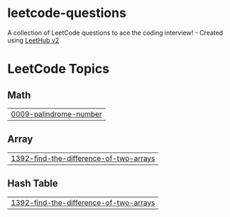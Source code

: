 # leetcode-questions
A collection of LeetCode questions to ace the coding interview! - Created using [LeetHub v2](https://github.com/arunbhardwaj/LeetHub-2.0)

<!---LeetCode Topics Start-->
# LeetCode Topics
## Math
|  |
| ------- |
| [0009-palindrome-number](https://github.com/shykha7/leetcode-questions/tree/master/0009-palindrome-number) |
## Array
|  |
| ------- |
| [1392-find-the-difference-of-two-arrays](https://github.com/shykha7/leetcode-questions/tree/master/1392-find-the-difference-of-two-arrays) |
## Hash Table
|  |
| ------- |
| [1392-find-the-difference-of-two-arrays](https://github.com/shykha7/leetcode-questions/tree/master/1392-find-the-difference-of-two-arrays) |
<!---LeetCode Topics End-->